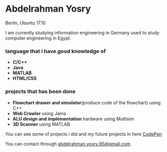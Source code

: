 # Abdelrahman Yosry

Berlin, Ubuntu 17.10

I am currently studying information engineering in Germany 
used to study computer engineering in Egypt.  



### language that i have good knowledge of 
  + **C/C++**
  + **Java**
  + **MATLAB**
  + **HTML/CSS**

### projects that has been done
   + **Flowchart drawer and simulator**(produce code of the flowchart) using C++
   + **Web Crawler** using Jama
   + **ALU design and implementation** hardware using Multisim
   + **3D Scanner** using MATLAB



You can see some of projects i did and my future projects in here
[CodePen](https://codepen.io/yosry/)

You can contact through abdelrahman.yosry.95@gmail.com
